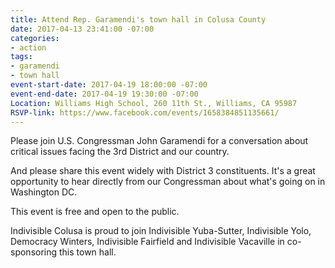 ```yaml
---
title: Attend Rep. Garamendi's town hall in Colusa County
date: 2017-04-13 23:41:00 -07:00
categories:
- action
tags:
- garamendi
- town hall
event-start-date: 2017-04-19 18:00:00 -07:00
event-end-date: 2017-04-19 19:30:00 -07:00
Location: Williams High School, 260 11th St., Williams, CA 95987
RSVP-link: https://www.facebook.com/events/1658384851135661/
---
```


Please join U.S. Congressman John Garamendi for a conversation about critical issues facing the 3rd District and our country. 

And please share this event widely with District 3 constituents. It's a great opportunity to hear directly from our Congressman about what's going on in Washington DC.

This event is free and open to the public. 

Indivisible Colusa is proud to join Indivisible Yuba-Sutter, Indivisible Yolo, Democracy Winters, Indivisible Fairfield and Indivisible Vacaville in co-sponsoring this town hall.